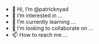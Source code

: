 - 👋 Hi, I’m @patricknyad
- 👀 I’m interested in ...
- 🌱 I’m currently learning ...
- 💞️ I’m looking to collaborate on ...
- 📫 How to reach me ...

<!---
patricknyad/patricknyad is a ✨ special ✨ repository because its `README.md` (this file) appears on your GitHub profile.
You can click the Preview link to take a look at your changes.
--->
